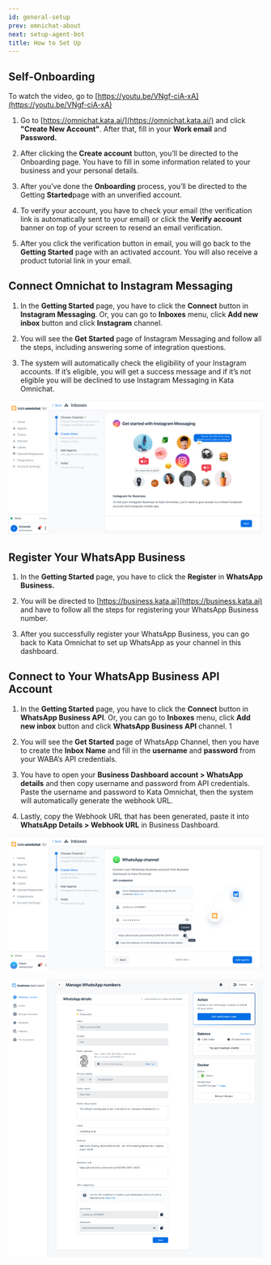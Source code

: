 ```yaml
---
id: general-setup
prev: omnichat-about
next: setup-agent-bot
title: How to Set Up
---
```


## Self-Onboarding

To watch the video, go to [https://youtu.be/VNgf-ciA-xA](https://youtu.be/VNgf-ciA-xA)

1. Go to [https://omnichat.kata.ai/](https://omnichat.kata.ai/) and click **"Create New Account"**. After that, fill in your **Work email** and **Password.**

2. After clicking the **Create account** button, you’ll be directed to the Onboarding page. You have to fill in some information related to your business and your personal details.

3. After you’ve done the **Onboarding** process, you’ll be directed to the Getting **Started**page with an unverified account.

4. To verify your account, you have to check your email (the verification link is automatically sent to your email) or click the **Verify account** banner on top of your screen to resend an email verification.

5. After you click the verification button in email, you will go back to the **Getting Started** page with an activated account. You will also receive a product tutorial link in your email.

## Connect Omnichat to Instagram Messaging

1. In the **Getting Started** page, you have to click the **Connect** button in **Instagram Messaging**. Or, you can go to **Inboxes** menu, click **Add new inbox** button and click **Instagram** channel.

2. You will see the **Get Started** page of Instagram Messaging and follow all the steps, including answering some of integration questions.

3. The system will automatically check the eligibility of your Instagram accounts. If it’s eligible, you will get a success message and if it’s not eligible you will be declined to use Instagram Messaging in Kata Omnichat.

![image alt text](./images/image_0.png)

## Register Your WhatsApp Business

1. In the **Getting Started** page, you have to click the **Register** in **WhatsApp Business.**

2. You will be directed to [https://business.kata.ai](https://business.kata.ai) and have to follow all the steps for registering your WhatsApp Business number.

3. After you successfully register your WhatsApp Business, you can go back to Kata Omnichat to set up WhatsApp as your channel in this dashboard.

## Connect to Your WhatsApp Business API Account

1. In the **Getting Started** page, you have to click the **Connect** button in **WhatsApp Business API**. Or, you can go to **Inboxes** menu, click **Add new inbox** button and click **WhatsApp Business API** channel.
   1
2. You will see the **Get Started** page of WhatsApp Channel, then you have to create the **Inbox Name** and fill in the **username** and **password** from your WABA’s API credentials.

3. You have to open your **Business Dashboard account > WhatsApp details** and then copy username and password from API credentials. Paste the username and password to Kata Omnichat, then the system will automatically generate the webhook URL.

4. Lastly, copy the Webhook URL that has been generated, paste it into **WhatsApp Details > Webhook URL** in Business Dashboard.

![image alt text](./images/image_1.png)

![image alt text](./images/image_2.png)
